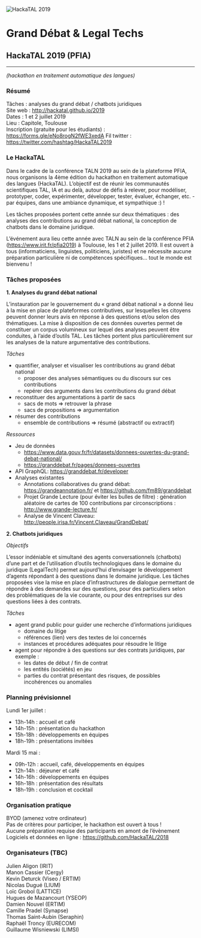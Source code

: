 ![HackaTAL 2019](https://raw.githubusercontent.com/HackaTAL/2018/gh-pages/Hackathon_CORIA-TALN_2019.gif)

# Grand Débat & Legal Techs

## HackaTAL 2019 (PFIA)
---------------
*(hackathon en traitement automatique des langues)*

### Résumé

Tâches : analyses du grand débat / chatbots juridiques  
Site web : http://hackatal.github.io/2019  
Dates : 1 et 2 juillet 2019  
Lieu : Capitole, Toulouse  
Inscription (gratuite pour les étudiants) : https://forms.gle/eNo8rogN2fWE3xedA
Fil twitter : https://twitter.com/hashtag/HackaTAL2019  

### Le HackaTAL

Dans le cadre de la conférence TALN 2019 au sein de la plateforme PFIA, nous organisons la 4ème édition du hackathon en traitement automatique des langues (HackaTAL). L’objectif est de réunir les communautés scientifiques TAL, IA et au delà, autour de défis à relever, pour modéliser, prototyper, coder, expérimenter, développer, tester, évaluer, échanger, etc. - par équipes, dans une ambiance dynamique, et sympathique :) !

Les tâches proposées portent cette année sur deux thématiques : des analyses des contributions au grand débat national, la conception de chatbots dans le domaine juridique.

L’événement aura lieu cette année avec TALN au sein de la conférence PFIA (https://www.irit.fr/pfia2019) à Toulouse, les 1 et 2 juillet 2019. Il est ouvert à tous (informaticiens, linguistes, politiciens, juristes) et ne nécessite aucune préparation particulière ni de compétences spécifiques... tout le monde est bienvenu !

### Tâches proposées

**1. Analyses du grand débat national**

L’instauration par le gouvernement du « grand débat national » a donné lieu à la mise en place de plateformes contributives, sur lesquelles les citoyens peuvent donner leurs avis en réponse à des questions et/ou selon des thématiques. La mise à disposition de ces données ouvertes permet de constituer un corpus volumineux sur lequel des analyses peuvent être conduites, à l’aide d’outils TAL. Les tâches portent plus particulièrement sur les analyses de la nature argumentative des contributions.

*Tâches*

- quantifier, analyser et visualiser les contributions au grand débat national
	- proposer des analyses sémantiques ou du discours sur ces contributions
	- repérer des arguments dans les contributions du grand débat
- reconstituer des argumentations à partir de sacs
	- sacs de mots => retrouver la phrase
	- sacs de propositions => argumentation
- résumer des contributions
	- ensemble de contributions => résumé (abstractif ou extractif)

*Ressources*

- Jeu de données
	- https://www.data.gouv.fr/fr/datasets/donnees-ouvertes-du-grand-debat-national/
	- https://granddebat.fr/pages/donnees-ouvertes 
- API GraphQL: https://granddebat.fr/developer 
- Analyses existantes
	- Annotations collaboratives du grand débat: https://grandeannotation.fr/ et https://github.com/fm89/granddebat 
	- Projet Grande Lecture (pour éviter les bulles de filtre) : génération aléatoire de cartes de 100 contributions par circonscriptions : http://www.grande-lecture.fr/ 
	- Analyse de Vincent Claveau: http://people.irisa.fr/Vincent.Claveau/GrandDebat/ 


**2. Chatbots juridiques**

*Objectifs*

L’essor indéniable et simultané des agents conversationnels (chatbots) d’une part et de l’utilisation d’outils technologiques dans le domaine du juridique (LegalTech) permet aujourd’hui d’envisager le développement d’agents répondant à des questions dans le domaine juridique. Les tâches proposées vise la mise en place d’infrastructures de dialogue permettant de répondre à des demandes sur des questions, pour des particuliers selon des problématiques de la vie courante, ou pour des entreprises sur des questions liées à des contrats.

*Tâches*

- agent grand public pour guider une recherche d’informations juridiques
	- domaine du litige
	- références (lien) vers des textes de loi concernés
	- instances et procédures adéquates pour résoudre le litige
- agent pour répondre à des questions sur des contrats juridiques, par exemple :
    - les dates de début / fin de contrat
    - les entités (sociétés) en jeu
    - parties du contrat présentant des risques, de possibles incohérences ou anomalies

### Planning prévisionnel

Lundi 1er juillet :

- 13h-14h : accueil et café
- 14h-15h : présentation du hackathon
- 15h-18h : développements en équipes
- 18h-19h : présentations invitées

Mardi 15 mai :

- 09h-12h : accueil, café, développements en équipes
- 12h-14h : déjeuner et café
- 14h-16h : développements en équipes
- 16h-18h : présentation des résultats
- 18h-19h : conclusion et cocktail

### Organisation pratique

BYOD (amenez votre ordinateur)  
Pas de critères pour participer, le hackathon est ouvert à tous !  
Aucune préparation requise des participants en amont de l’évènement  
Logiciels et données en ligne : https://github.com/HackaTAL/2018  

### Organisateurs (TBC)

Julien Aligon (IRIT)  
Manon Cassier (Cergy)  
Kevin Deturck (Viseo / ERTIM)  
Nicolas Dugué (LIUM)  
Loïc Grobol (LATTICE)  
Hugues de Mazancourt (YSEOP)  
Damien Nouvel (ERTIM)  
Camille Pradel (Synapse)  
Thomas Saint-Aubin (Seraphin)  
Raphaël Troncy (EURECOM)  
Guillaume Wisniewski (LIMSI)  
